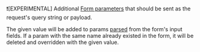 ❗[EXPERIMENTAL] Additional [Form parameters](https://unpoly.com/up.Params) that should be sent as the request's query string or payload.

The given value will be added to params [parsed](https://unpoly.com/up.Params.fromForm) from the form's input fields. If a param with the same name already existed in the form, it will be deleted and overridden with the given value.